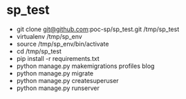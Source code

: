 # sp_test
* git clone git@github.com:poc-sp/sp_test.git /tmp/sp_test
* virtualenv /tmp/sp_env
* source /tmp/sp_env/bin/activate
* cd /tmp/sp_test
* pip install -r requirements.txt
* python manage.py makemigrations profiles blog
* python manage.py migrate
* python manage.py createsuperuser 
* python manage.py runserver
